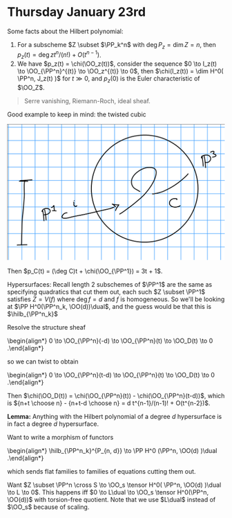 # Thursday January 23rd

Some facts about the Hilbert polynomial:

1. For a subscheme $Z \subset $\PP_k^n$ with $\deg P_z = \dim Z = n$, then $p_z(t) = \deg z t^n/(n!) + O(t^{n-1})$.
2. We have $p_z(t) = \chi(\OO_z(t))$, consider the sequence $0 \to I_z(t) \to \OO_{\PP^n}^{(t)} \to \OO_z^{(t)} \to 0$, then $\chi(I_z(t)) = \dim H^0( \PP^n, J_z(t)  )$ for $t \gg 0$, and $p_z(0)$ is the Euler characteristic of $\OO_Z$.

> Serre vanishing, Riemann-Roch, ideal sheaf.

Good example to keep in mind: the twisted cubic

![Image](figures/2020-01-23-12:38.png)

Then $p_C(t) = (\deg C)t + \chi(\OO_{\PP^1}) = 3t + 1$.

Hypersurfaces:
Recall length 2 subschemes of $\PP^1$ are the same as specifying quadratics that cut them out, each such $Z \subset \PP^1$ satisfies $Z = V(f)$ where $\deg f = d$ and $f$ is homogeneous.
So we'll be looking at $\PP H^0(\PP^n_k, \OO(d))\dual$, and the guess would be that this is $\hilb_{\PP^n_k}$

Resolve the structure sheaf

\begin{align*}
0 \to \OO_{\PP^n}(-d) \to \OO_{\PP^n}(t) \to \OO_D(t) \to 0
.\end{align*}

so we can twist to obtain

\begin{align*}
0 \to \OO_{\PP^n}(t-d) \to \OO_{\PP^n}(t) \to \OO_D(t) \to 0
.\end{align*}

Then $\chi(\OO_D(t)) = \chi(\OO_{\PP^n}(t)) - \chi(\OO_{\PP^n}(t-d))$, which is ${n+t \choose n} - {n+t-d \choose n} = d t^{n-1}/(n-1)! + O(t^{n-2})$.

**Lemma:**
Anything with the Hilbert polynomial of a degree $d$ hypersurface is in fact a degree $d$ hypersurface.

Want to write a morphism of functors

\begin{align*}
\hilb_{\PP^n_k}^{P_{n, d}} \to \PP H^0 (\PP^n, \OO(d) )\dual
.\end{align*}

which sends flat families to families of equations cutting them out.

Want $Z \subset \PP^n \cross S \to \OO_s \tensor H^0( \PP^n, \OO(d) )\dual \to L \to 0$.
This happens iff $0 \to L\dual \to \OO_s \tensor H^0(\PP^n, \OO(d))$ with torsion-free quotient.
Note that we use $L\dual$ instead of $\OO_s$ because of scaling.


